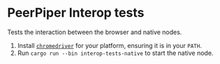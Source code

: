 # PeerPiper Interop tests

Tests the interaction between the browser and native nodes.

1. Install [`chromedriver`](https://googlechromelabs.github.io/chrome-for-testing/) for your platform, ensuring it is in your `PATH`. 
2. Run `cargo run --bin interop-tests-native` to start the native node.

